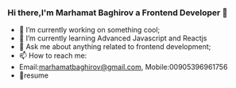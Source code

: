 ### Hi there,I'm Marhamat Baghirov a Frontend Developer 👋

- 🔭 I’m currently working on something cool;
- 🌱 I’m currently learning Advanced Javascript and Reactjs
- 💬 Ask me about anything related to frontend development;
- 📫 How to reach me: 
- Email:marhamatbaghirov@gmail.com, Mobile:00905396961756
- 📝resume


